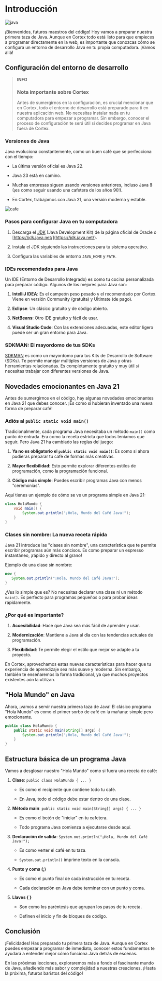 # Introducción

![java](https://res.cloudinary.com/dukgkrpft/image/upload/v1729370701/lessons/Tu-primera-taza-de-java/ezk3tmgablr0xhixr07x.png)

¡Bienvenidos, futuros maestros del código! Hoy vamos a preparar nuestra primera taza de Java. Aunque
en Cortex todo está listo para que empieces a programar directamente en la web, es importante que
conozcas cómo se configura un entorno de desarrollo Java en tu propia computadora. ¡Vamos allá!

## Configuración del entorno de desarrollo

> **INFO**
>
> ### Nota importante sobre Cortex
>
> Antes de sumergirnos en la configuración, es crucial mencionar que en Cortex, todo el entorno de desarrollo está preparado para ti en nuestra aplicación web. No necesitas instalar nada en tu computadora para empezar a programar. Sin embargo, conocer el proceso de configuración te será útil si decides programar en Java fuera de Cortex.

### Versiones de Java

Java evoluciona constantemente, como un buen café que se perfecciona con el tiempo:

- La última versión oficial es Java 22.

- Java 23 está en camino.

- Muchas empresas siguen usando versiones anteriores, incluso Java 8 (¡es como seguir usando una
  cafetera de los años 90!).

- En Cortex, trabajamos con Java 21, una versión moderna y estable.

![cafe](https://res.cloudinary.com/dukgkrpft/image/upload/v1729370566/lessons/Tu-primera-taza-de-java/jkvciqtcgbblcp7kixi7.jpg)

### Pasos para configurar Java en tu computadora

1. Descarga el [JDK](<https://www.oracle.com/cl/java/technologies/downloads/>) (Java Development
   Kit) de la página oficial de Oracle o [https://jdk.java.net/](<https://jdk.java.net/>).

2. Instala el JDK siguiendo las instrucciones para tu sistema operativo.

3. Configura las variables de entorno `JAVA_HOME` y `PATH`.

### IDEs recomendados para Java

Un IDE (Entorno de Desarrollo Integrado) es como tu cocina personalizada para preparar código.
Algunos de los mejores para Java son:

1. **IntelliJ IDEA**: Es el campeón peso pesado y el recomendado por Cortex. Viene en versión
   Community (gratuita) y Ultimate (de pago).

2. **Eclipse**: Un clásico gratuito y de código abierto.

3. **NetBeans**: Otro IDE gratuito y fácil de usar.

4. **Visual Studio Code**: Con las extensiones adecuadas, este editor ligero puede ser un gran
   entorno para Java.

### SDKMAN: El mayordomo de tus SDKs

[SDKMAN](<https://sdkman.io/>) es como un mayordomo para tus Kits de Desarrollo de Software (SDKs).
Te permite manejar múltiples versiones de Java y otras herramientas relacionadas. Es completamente
gratuito y muy útil si necesitas trabajar con diferentes versiones de Java.

## Novedades emocionantes en Java 21

Antes de sumergirnos en el código, hay algunas novedades emocionantes en Java 21 que debes conocer.
¡Es como si hubieran inventado una nueva forma de preparar café!

### Adiós al `public static void main()`

Tradicionalmente, cada programa Java necesitaba un método `main()` como punto de entrada. Era como
la receta estricta que todos teníamos que seguir. Pero Java 21 ha cambiado las reglas del juego:

1. **Ya no es obligatorio el `public static void main()`**: Es como si ahora pudieras preparar tu
   café de formas más creativas.

2. **Mayor flexibilidad**: Esto permite explorar diferentes estilos de programación, como la
   programación funcional.

3. **Código más simple**: Puedes escribir programas Java con menos "ceremonias".

Aquí tienes un ejemplo de cómo se ve un programa simple en Java 21:

```java
class HolaMundo {
    void main() {
        System.out.println("¡Hola, Mundo del Café Java!");
    }
}
```

### Clases sin nombre: La nueva receta rápida

Java 21 introduce las "clases sin nombre", una característica que te permite escribir programas aún
más concisos. Es como preparar un espresso instantáneo, ¡rápido y directo al grano!

Ejemplo de una clase sin nombre:

```java
new {
   System.out.println("¡Hola, Mundo del Café Java!");
}
```

¿Ves lo simple que es? No necesitas declarar una clase ni un método `main()`. Es perfecto para
programas pequeños o para probar ideas rápidamente.

### ¿Por qué es importante?

1. **Accesibilidad**: Hace que Java sea más fácil de aprender y usar.

2. **Modernización**: Mantiene a Java al día con las tendencias actuales de programación.

3. **Flexibilidad**: Te permite elegir el estilo que mejor se adapte a tu proyecto.

En Cortex, aprovechamos estas nuevas características para hacer que tu experiencia de aprendizaje
sea más suave y moderna. Sin embargo, también te enseñaremos la forma tradicional, ya que muchos
proyectos existentes aún la utilizan.

## "Hola Mundo" en Java

Ahora, ¡vamos a servir nuestra primera taza de Java! El clásico programa "Hola Mundo" es como el
primer sorbo de café en la mañana: simple pero emocionante.

```java
public class HolaMundo {
    public static void main(String[] args) {
        System.out.println("¡Hola, Mundo del Café Java!");
    }
}
```

## Estructura básica de un programa Java

Vamos a desglosar nuestro "Hola Mundo" como si fuera una receta de café:

1. **Clase**: `public class HolaMundo { ... }`

    - Es como el recipiente que contiene todo tu café.

    - En Java, todo el código debe estar dentro de una clase.

2. **Método main**: `public static void main(String[] args) { ... }`

    - Es como el botón de "iniciar" en tu cafetera.

    - Todo programa Java comienza a ejecutarse desde aquí.

3. **Declaración de salida**: `System.out.println("¡Hola, Mundo del Café Java!");`

    - Es como verter el café en tu taza.

    - `System.out.println()` imprime texto en la consola.

4. **Punto y coma (;)**

    - Es como el punto final de cada instrucción en tu receta.

    - Cada declaración en Java debe terminar con un punto y coma.

5. **Llaves { }**

    - Son como los paréntesis que agrupan los pasos de tu receta.

    - Definen el inicio y fin de bloques de código.

## Conclusión

¡Felicidades! Has preparado tu primera taza de Java. Aunque en Cortex puedes empezar a programar de
inmediato, conocer estos fundamentos te ayudará a entender mejor cómo funciona Java detrás de
escenas.

En las próximas lecciones, exploraremos más a fondo el fascinante mundo de Java, añadiendo más sabor
y complejidad a nuestras creaciones. ¡Hasta la próxima, futuros baristos del código!
